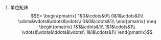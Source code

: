 1. 单位矩阵
    $$E=
    \begin{pmatrix}
    1&0&\cdots&0\\
    0&1&\cdots&0\\
    \vdots&\vdots&\ddots&\vdots\\
    0&0&\cdots&1\\
    \end{pmatrix} 
    \neq
    \begin{pmatrix}
    1&1&\cdots&1\\
    1&1&\cdots&1\\
    \vdots&\vdots&\ddots&\vdots\\
    1&1&\cdots&1\\
    \end{pmatrix}$$

  

  

  
